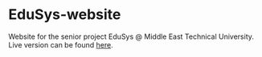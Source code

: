 # EduSys-website
Website for the senior project EduSys @ Middle East Technical University. Live version can be found [here](senior.ceng.metu.edu.tr/2017/squ4re).
